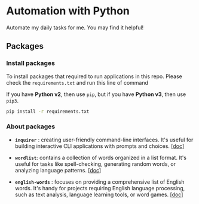 # Automation with Python

Automate my daily tasks for me. You may find it helpful!

## Packages

### Install packages
To install packages that required to run applications in this repo. Please check the `requirements.txt` and run this line of command

If you have **Python v2**, then use `pip`, but if you have **Python v3**, then use `pip3`.

```bash
pip install -r requirements.txt
```

### About packages

- **`inquirer`** : creating user-friendly command-line interfaces.
It's useful for building interactive CLI applications with prompts and choices. [[doc]](https://pypi.org/project/inquirer/)


- **`wordlist`**: contains a collection of words organized in a list format. 
It's useful for tasks like spell-checking, generating random words, or analyzing language patterns. [[doc]](https://pypi.org/project/wordlist/)


- **`english-words`** : focuses on providing a comprehensive list of English words.
It's handy for projects requiring English language processing, such as text analysis, language learning tools, or word games. [[doc]](https://pypi.org/project/english-words/)
